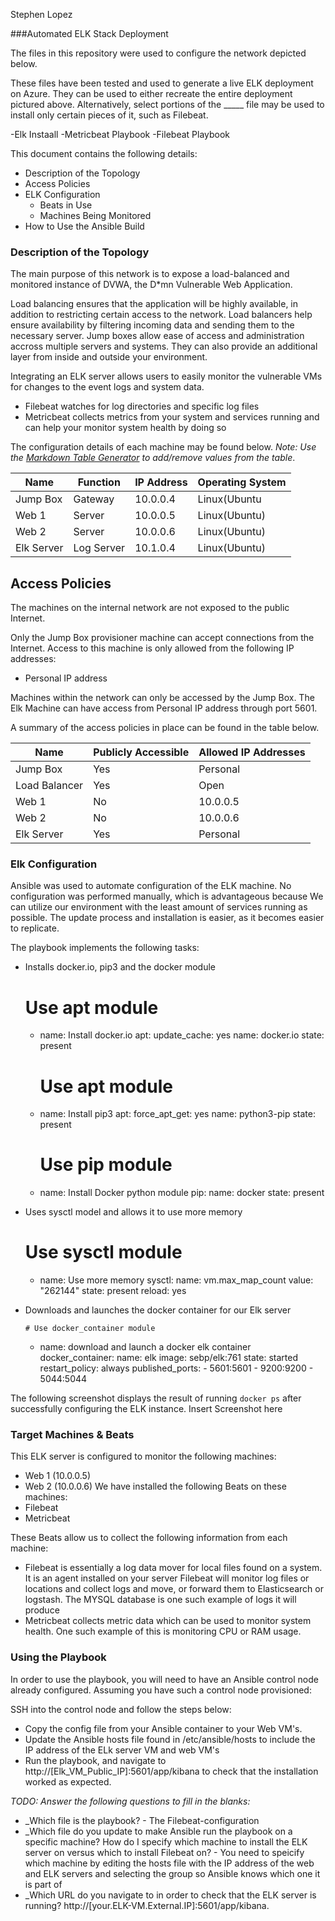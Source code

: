 Stephen Lopez

###Automated ELK Stack Deployment

The files in this repository were used to configure the network depicted below.



These files have been tested and used to generate a live ELK deployment on Azure. They can be used to either recreate the entire deployment pictured above. Alternatively, select portions of the _____ file may be used to install only certain pieces of it, such as Filebeat.

-Elk Instaall
-Metricbeat Playbook
-Filebeat Playbook

This document contains the following details:
- Description of the Topology
- Access Policies
- ELK Configuration
  - Beats in Use
  - Machines Being Monitored
- How to Use the Ansible Build


### Description of the Topology

The main purpose of this network is to expose a load-balanced and monitored instance of DVWA, the D*mn Vulnerable Web Application.

Load balancing ensures that the application will be highly available, in addition to restricting certain access to the network.
Load balancers help ensure availability by filtering incoming data and sending them to the necessary server. Jump boxes allow ease of access and administration accross multiple servers and systems. They can also provide an additional layer from inside and outside your environment.

Integrating an ELK server allows users to easily monitor the vulnerable VMs for changes to the event logs and system data.
- Filebeat watches for log directories and specific log files
- Metricbeat collects metrics from your system and services running and can help your monitor system health by doing so

The configuration details of each machine may be found below.
_Note: Use the [Markdown Table Generator](http://www.tablesgenerator.com/markdown_tables) to add/remove values from the table_.

| Name     | Function | IP Address | Operating System |
|----------|----------|------------|------------------|
| Jump Box | Gateway  | 10.0.0.4 | Linux(Ubuntu       |
| Web 1      |  Server    |  10.0.0.5 | Linux(Ubuntu)      |
| Web 2      | Server     | 10.0.0.6  | Linux(Ubuntu)      |
| Elk Server | Log Server | 10.1.0.4 | Linux(Ubuntu)    |

## Access Policies

The machines on the internal network are not exposed to the public Internet. 

Only the Jump Box provisioner machine can accept connections from the Internet. Access to this machine is only allowed from the following IP addresses:
- Personal IP address

Machines within the network can only be accessed by the Jump Box. The Elk Machine can have access from
Personal IP address through port 5601.

A summary of the access policies in place can be found in the table below.

| Name     | Publicly Accessible | Allowed IP Addresses |
|----------|--------------|------------|
| Jump Box | Yes           | Personal   |
| Load Balancer | Yes     | Open   |
|  Web 1        | No         | 10.0.0.5    |
| Web 2         | No         |  10.0.0.6    |
| Elk Server    | Yes        | Personal    |
### Elk Configuration

Ansible was used to automate configuration of the ELK machine. No configuration was performed manually, which is advantageous because We can utilize our environment with the least amount of services running as possible. The update process and installation is easier, as it becomes easier to replicate. 


The playbook implements the following tasks:
- Installs docker.io, pip3 and the docker module 
    # Use apt module
    - name: Install docker.io
      apt:
        update_cache: yes
        name: docker.io
        state: present

      # Use apt module
    - name: Install pip3
      apt:
        force_apt_get: yes
        name: python3-pip
        state: present

      # Use pip module
    - name: Install Docker python module
      pip:
        name: docker
        state: present

- Uses sysctl model and allows it to use more memory

  # Use sysctl module
    - name: Use more memory
      sysctl:
        name: vm.max_map_count
        value: "262144"
        state: present
        reload: yes

- Downloads and launches the docker container for our Elk server

      # Use docker_container module
    - name: download and launch a docker elk container
      docker_container:
        name: elk
        image: sebp/elk:761
        state: started
        restart_policy: always
        published_ports:
          - 5601:5601
          - 9200:9200
          - 5044:5044

The following screenshot displays the result of running `docker ps` after successfully configuring the ELK instance.
Insert Screenshot here

### Target Machines & Beats
This ELK server is configured to monitor the following machines:
- Web 1 (10.0.0.5)
- Web 2 (10.0.0.6)
We have installed the following Beats on these machines:
- Filebeat
- Metricbeat

These Beats allow us to collect the following information from each machine:
- Filebeat is essentially a log data mover for local files found on a system. It is an agent installed on your server Filebeat will monitor log files or locations and collect logs and move, or forward them to Elasticsearch or logstash. The MYSQL database is one such example of logs it will produce
- Metricbeat collects metric data which can be used to monitor system health. One such example of this is monitoring CPU or RAM usage.

### Using the Playbook
In order to use the playbook, you will need to have an Ansible control node already configured. Assuming you have such a control node provisioned: 

SSH into the control node and follow the steps below:
- Copy the config file from your Ansible container to your Web VM's.
- Update the Ansible hosts file found in /etc/ansible/hosts to include the IP address of the ELk server VM and web VM's
- Run the playbook, and navigate to http://[Elk_VM_Public_IP]:5601/app/kibana to check that the installation worked as expected.

_TODO: Answer the following questions to fill in the blanks:_
- _Which file is the playbook? - The Filebeat-configuration
- _Which file do you update to make Ansible run the playbook on a specific machine? How do I specify which machine to install the ELK server on versus which to install Filebeat on? - You need to speicify which machine by editing the hosts file with the IP address of the web and ELK servers and selecting the group so Ansible knows which one it is part of 
- _Which URL do you navigate to in order to check that the ELK server is running?  http://[your.ELK-VM.External.IP]:5601/app/kibana.
